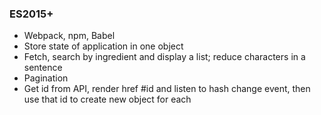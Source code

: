 ### ES2015+

+ Webpack, npm, Babel
+ Store state of application in one object
+ Fetch, search by ingredient and display a list; reduce characters in a sentence
+ Pagination
+ Get id from API, render href #id and listen to hash change event, then use that id to create new object for each

